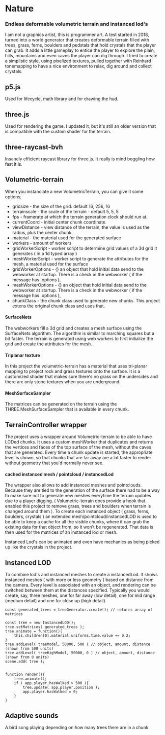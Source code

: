 # Nature 

### Endless deformable volumetric terrain and instanced lod's
I am not a graphics artist, this is programmer art. A test started in 2018, turned into a world generator that 
creates deformable terrain filled with trees, grass, ferns, boulders and pedstals that hold crystals that the
player can grab. It adds a little gameplay to entice the player to explore the plain, hills, mountains and even
caves the player can dig through.
I tried to create a simplistic style, using pixelized textures, pulled together with Reinhard tonemapping to have
a nice environment to relax, dig around and collect crystals.


## p5.js
Used for lifecycle, math library and for drawing the hud.


## three.js
Used for rendering the game. I updated it, but it's still an older version that is compatible with the custom shader for the terrain.


## three-raycast-bvh
Insanely efficient raycast library for three.js. It really is mind boggling how fast it is. 


## Volumetric-terrain
When you instanciate a new VolumetricTerrain, you can give it some options; 

- gridsize          - the size of the grid. default 16, 256, 16
- terrainscale      - the scale of the terrain - default 5, 5, 5
- fps               - framerate at which the terrain generation clock should run at.
- currentCoord      - initial center chunk coordinate.
- viewDistance      - view distance of the terrain, the value is used as the radius, plus the center chunk.
- material          - the material used for the generated surface
- workers           - amount of workers
- gridWorkerScript  - worker script to determine grid values of a 3d grid it generates ( in a 1d typed array )
- meshWorkerScript  - worker script to generate the attributes for the mesh, a material used for the surface
- gridWorkerOptions - {} an object that hold initial data send to the webworker at startup. There is a check in the webworker ( if the message has .options ),
- meshWorkerOptions - {} an object that hold initial data send to the webworker at startup. There is a check in the webworker ( if the message has .options ),
- chunkClass        - the chunk class used to generate new chunks. This project extens the original chunk class and uses that.

#### SurfaceNets
The webworkers fill a 3d grid and creates a mesh surface using the SurfaceNets algorithm. The algorithm is similar to 
marching squares but a bit faster. The terrain is generated using web workers to first initialize the grid and 
create the attributes for the mesh.

#### Triplanar texture
In this project the volumetric-terrain has a material that uses tri-planar mapping to project rock and grass
textures onto the surface. It is a customized shader that makes sure there's no grass on the undersides and there 
are only stone textures when you are underground.

#### MeshSurfaceSampler
The matrices can be generated on the terrain using the THREE.MeshSurfaceSampler that is available in every chunk.


## TerrainController wrapper
The project uses a wrapper around Volumetric-terrain to be able to have LODed chunks. It uses a custom meshWorker that 
duplicates and returns the vertices and faces of the top surface of the mesh, without the caves that are generated.
Every time a chunk update is started, the appropriate level is shown, so that chunks that are far away are a lot 
faster to render without geometry that you'd normally never see.

#### cached instanced mesh / pointcloud / instancedLod
The wrapper also allows to add instanced meshes and pointclouds. Because they are tied to the generation of the 
surface there had to be a way to make sure not to generate new meshes everytime the terrain updates due to a 
player digging. ( Volumetric-terrain does provide a hook that enabled this project to remove grass, trees and 
boulders when terrain is changed around them ). 
To create each instanced object ( grass, ferns, boulders, crystals ) an extended mesh/pointcloud/instancedLOD is used to
be able to keep a cache for all the visible chunks, where it can grab the existing data for that object from, so it 
won't be regenerated. That data is then used for the matrices of an instanced lod or mesh. 

Instanced Lod's can be animated and even have mechanics as being picked up like the crystals in the project.


## Instanced LOD
To combine lod's and instanced meshes to create a instancedLod. It shows instanced meshes ( with more or less geometry ) based on distance from the camera. 
Every level is associated with an object, and rendering can be switched between them at the distances specified. Typically you would create, say, three meshes, one for far away (low detail), one for mid range (medium detail) and one for close up (high detail).

    const generated_trees = treeGenerator.create(); // returns array of matrices
    
    const tree = new InstancedLOD();
    tree.setMatrices( generated_trees );
    tree.animate = function(){
        this.children[0].material.uniforms.time.value += 0.2;
    }
    tree.addLevel( treeModel, 50000, 500 ) // object, amount, distance (shown from 500 units)
    tree.addLevel( treeHighModel, 50000, 0 ) // object, amount, distance (shown from 0 units)    
    scene.add( tree );


    function render(){
        tree.animate();
        if ( app.player.hasWalked > 500 ){
            tree.update( app.player.position );
            app.player.hasWalked = 0;
        }
    }

## Adaptive sounds
A bird song playing depending on how many trees there are in a chunk














